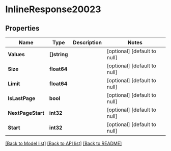 # InlineResponse20023

## Properties
Name | Type | Description | Notes
------------ | ------------- | ------------- | -------------
**Values** | **[]string** |  | [optional] [default to null]
**Size** | **float64** |  | [optional] [default to null]
**Limit** | **float64** |  | [optional] [default to null]
**IsLastPage** | **bool** |  | [optional] [default to null]
**NextPageStart** | **int32** |  | [optional] [default to null]
**Start** | **int32** |  | [optional] [default to null]

[[Back to Model list]](../README.md#documentation-for-models) [[Back to API list]](../README.md#documentation-for-api-endpoints) [[Back to README]](../README.md)

